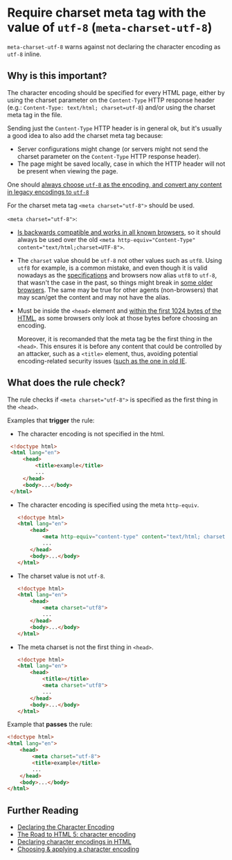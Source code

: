 # Require charset meta tag with the value of `utf-8` (`meta-charset-utf-8`)

`meta-charset-utf-8` warns against not declaring the character encoding
as `utf-8` inline.

## Why is this important?

The character encoding should be specified for every HTML page, either
by using the charset parameter on the `Content-Type` HTTP response
header (e.g.: `Content-Type: text/html; charset=utf-8`) and/or using
the charset meta tag in the file.

Sending just the `Content-Type` HTTP header is in general ok, but it's
usually a good idea to also add the charset meta tag because:

* Server configurations might change (or servers might not send the
  charset parameter on the `Content-Type` HTTP response header).
* The page might be saved locally, case in which the HTTP header will
  not be present when viewing the page.

One should [always choose `utf-8` as the encoding, and convert any
content in legacy encodings to `utf-8`](https://www.w3.org/International/questions/qa-choosing-encodings#useunicode)

For the charset meta tag `<meta charset="utf-8">` should be used.

`<meta charset="utf-8">`:

* [Is backwards compatible and works in all known
   browsers](https://blog.whatwg.org/the-road-to-html-5-character-encoding),
   so it should always be used over the old
  `<meta http-equiv="Content-Type" content="text/html;charset=UTF-8">`.

* The `charset` value should be `utf-8` not other values such as `utf8`.
  Using `utf8` for example, is a common mistake, and even though it is
  valid nowadays as the [specifications](https://encoding.spec.whatwg.org/#names-and-labels)
  and browsers now alias `utf8` to `utf-8`, that wasn't the case in the
  past, so things might break in [some older
  browsers](https://twitter.com/jacobrossi/status/591435377291866112).
  The same may be true for other agents (non-browsers) that may scan/get
  the content and may not have the alias.

* Must be inside the `<head>` element and [within the first 1024
  bytes of the HTML](https://html.spec.whatwg.org/multipage/semantics.html#charset),
  as some browsers only look at those bytes before choosing an encoding.

  Moreover, it is recomanded that the meta tag be the first thing
  in the `<head>`. This ensures it is before any content that could
  be controlled by an attacker, such as a `<title>` element, thus,
  avoiding potential encoding-related security issues ([such as the
  one in old IE](https://msdn.microsoft.com/en-us/library/dd565635.aspx).

## What does the rule check?

The rule checks if `<meta charset="utf-8">` is specified as the first
thing in the `<head>`.

Examples that **trigger** the rule:

* The character encoding is not specified in the html.

 ```html
  <!doctype html>
  <html lang="en">
      <head>
          <title>example</title>
          ...
      </head>
      <body>...</body>
  </html>
  ```

* The character encoding is specified using the meta `http-equiv`.

  ```html
  <!doctype html>
  <html lang="en">
      <head>
          <meta http-equiv="content-type" content="text/html; charset=utf-8">
          ...
      </head>
      <body>...</body>
  </html>
  ```

* The charset value is not `utf-8`.

  ```html
  <!doctype html>
  <html lang="en">
      <head>
          <meta charset="utf8">
          ...
      </head>
      <body>...</body>
  </html>
  ```

* The meta charset is not the first thing in `<head>`.

  ```html
  <!doctype html>
  <html lang="en">
      <head>
          <title></title>
          <meta charset="utf8">
          ...
      </head>
      <body>...</body>
  </html>
  ```

Example that **passes** the rule:

```html
<!doctype html>
<html lang="en">
    <head>
        <meta charset="utf-8">
        <title>example</title>
        ...
    </head>
    <body>...</body>
</html>
```

## Further Reading

* [Declaring the Character Encoding](https://blog.whatwg.org/meta-charset)
* [The Road to HTML 5: character encoding](https://blog.whatwg.org/the-road-to-html-5-character-encoding)
* [Declaring character encodings in HTML](https://www.w3.org/International/questions/qa-html-encoding-declarations.en)
* [Choosing & applying a character encoding](https://www.w3.org/International/questions/qa-choosing-encodings)
